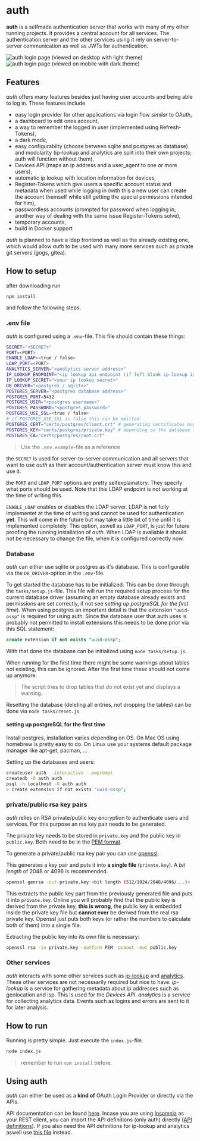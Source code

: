 # auth

**auth** is a selfmade authentication server that works with many of my other running projects. It provides a central account for all services.
The authentication server and the other services using it rely on server-to-server communication as well as JWTs for authentication.

![auth login page (viewed on desktop with light theme)](./documentation/screenshots/auth-login-desktop-light.png)
![auth login page (viewed on mobile with dark theme)](./documentation/screenshots/auth-login-mobile-dark.png)

## Features

*auth* offers many features besides just having user accounts and being able to log in. These features include
- easy login provider for other applications via login flow *similar* to OAuth,
- a dashboard to edit ones account,
- a way to remember the logged in user (implemented using Refresh-Tokens),
- a dark mode,
- easy configurabilty (choose between sqlite and postgres as database) and modularity (ip-lookup and analytics are split into their own projects; auth will function without them),
- Devices API (maps an ip address and a user_agent to one or more users),
- automatic ip lookup with location information for devices,
- Register-Tokens which give users a specific account status and metadata when used while logging in (with this a new user can create the account themself while still getting the special permissions intended for him),
- passwordless accounts (prompted for password when logging in, another way of dealing with the same issue Register-Tokens solve),
- temporary accounts,
- build in Docker support

*auth* is planned to have a ldap frontend as well as the already existing one, which would allow *auth* to be used with many more services such as private git servers (gogs, gitea).

## How to setup

after downloading run 

```sh
npm install
```

and follow the following steps.

### .env file

*auth* is configured using a `.env`-file. This file should contain these things:

```sh
SECRET="<SECRET>"
PORT=<PORT>
ENABLE_LDAP=<true / false>
LDAP_PORT=<PORT>
ANALYTICS_SERVER="<analytics server address>"
IP_LOOKUP_ENDPOINT="<ip lookup api endpoint (if left blank ip-lookup is disabled)>"
IP_LOOKUP_SECRET="<your ip lookup secret>"
DB_DRIVER="<postgres / sqlite>"
POSTGRES_SERVER="<postgres database address>"
POSTGRES_PORT=5432
POSTGRES_USER="<postgres username>"
POSTGRES_PASSWORD="<postgres password>"
POSTGRES_USE_SSL=<true / false>
# if POSTGRES_USE_SSL is false this can be omitted
POSTGRES_CERT="certs/postgres/client.crt" # generating certificates may be required
POSTGRES_KEY="certs/postgres/private.key" # depending on the database server configuration
POSTGRES_CA="certs/postgres/root.crt"    
```

> Use the `.env.example`-file as a reference

the `SECRET` is used for server-to-server communication and all servers that want to use *auth* as their account/authentication server must know this and use it.

the `PORT` and `LDAP_PORT` options are pretty selfexplainatory. They specify what ports should be used. Note that this LDAP endpoint is not working at the time of writing this.

`ENABLE_LDAP` enables or disables the LDAP server. LDAP is not fully implementet at the time of writing and cannot be used for authentication **yet**. This will come in the future but may take a little bit of time until it is implemented completely. This option, aswell as `LDAP_PORT`, is just for future proofing the running installation of *auth*. When LDAP is available it should not be necessary to change the file, when it is configured correctly now.

### Database

*auth* can either use sqlite or postgres as it's database. This is configurable via the `DB_DRIVER`-option in the `.env`-file.

To get started the database has to be initialized. This can be done through the `tasks/setup.js`-file. This file will run the required setup process for the current database driver (assuming an empty database already exists and permissions are set correctly, if not see *setting up postgreSQL for the first time*). When using postgres an important detail is that the extension `"uuid-ossp"` is required for using auth. Since the database user that auth uses is probably not permitted to install extensions this needs to be done prior via this SQL statement:

```sql
create extension if not exists "uuid-ossp";
```

With that done the database can be initialized using `node tasks/setup.js`. 

When running for the first time there might be some warnings about tables not existing, this can be ignored. After the first time these should not come up anymore.

> The script tries to drop tables that do not exist yet and displays a warning.


Resetting the database (deleting all entries, not dropping the tables) can be done via `node tasks/reset.js`

#### setting up postgreSQL for the first time

Install postgres, installation varies depending on OS. On Mac OS using homebrew is pretty easy to do. On Linux use your systems default package manager like apt-get, pacman, ...

Setting up the databases and users:
```sh
createuser auth --interactive --pwprompt
createdb -O auth auth
psql -h localhost -U auth auth
> create extension if not exists "uuid-ossp";
```



### private/public rsa key pairs

*auth* relies on RSA private/public key encryption to authenticate users and services. For this purpose an rsa key pair needs to be generated.

The private key needs to be stored in `private.key` and the public key in `public.key`. Both need to be in the [PEM format](https://www.cryptosys.net/pki/rsakeyformats.html).

To generate a private/public rsa key pair you can use [openssl](https://www.openssl.org/).

This generates a key pair and puts it into **a single file** (`private.key`). A *bit length* of 2048 or 4096 is recommended.

```sh
openssl genrsa -out private.key <bit length (512/1024/2048/4096/...)>
```

This extracts the public key part from the previously generated file and puts it into `private.key`. Online you will probably find that the public key is derived from the private key, **this is wrong**, the public key is embedded inside the private key file but **cannot ever** be derived from the real rsa private key. Openssl just puts both keys (or rather the numbers to calculate both of them) into a single file.

Extracting the public key into its own file is necessary:

```sh
openssl rsa -in private.key -outform PEM -pubout -out public.key
```

### Other services

*auth* interacts with some other services such as [ip-lookup](https://git.jannik.ml/jannik/ip-lookup) and [analytics](https://git.jannik.ml/jannik/analytics-server). These other services are not necessarily required but nice to have. *ip-lookup* is a service for gathering metadata about ip addresses such as geolocation and isp. This is used for the *Devices API*. *analytics* is a service for collecting analytics data. Events such as logins and errors are sent to it for later analysis. 

## How to run

Running is pretty simple. Just execute the `index.js`-file.

```sh
node index.js
```

> remember to run `npm install` before.

## Using auth

*auth* can either be used as a **kind of** OAuth Login Provider or directly via the APIs. 

API documentation can be found [here](/documentation/index.md).
Incase you are using [Insomnia](https://insomnia.rest) as your REST client, you can import the API definitions (only auth) directly ([API definitions](/documentation/Insomnia-auth.json)). If you also need the API definitions for ip-lookup and analytics aswell use [this file](/documentation/Insomnia-all.json) instead.